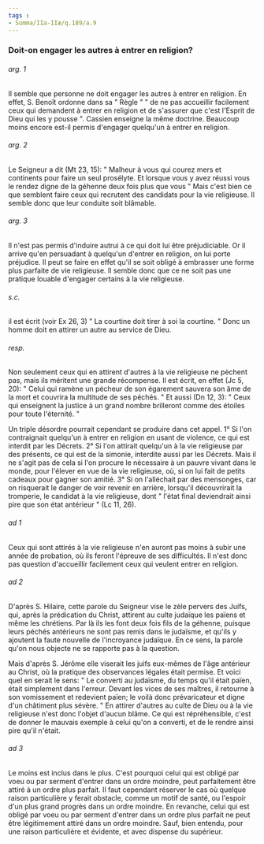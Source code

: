```yaml
---
tags : 
- Summa/IIa-IIæ/q.189/a.9
---
```


### Doit-on engager les autres à entrer en religion?

###### arg. 1
Il semble que personne ne doit engager les autres à entrer en religion. En effet, S. Benoît ordonne dans sa " Règle " " de ne pas accueillir facilement ceux qui demandent à entrer en religion et de s'assurer que c'est l'Esprit de Dieu qui les y pousse ". Cassien enseigne la même doctrine. Beaucoup moins encore est-il permis d'engager quelqu'un à entrer en religion. 

###### arg. 2
Le Seigneur a dit (Mt 23, 15): " Malheur à vous qui courez mers et continents pour faire un seul prosélyte. Et lorsque vous y avez réussi vous le rendez digne de la géhenne deux fois plus que vous " Mais c'est bien ce que semblent faire ceux qui recrutent des candidats pour la vie religieuse. Il semble donc que leur conduite soit blâmable. 

###### arg. 3
Il n'est pas permis d'induire autrui à ce qui doit lui être préjudiciable. Or il arrive qu'en persuadant à quelqu'un d'entrer en religion, on lui porte préjudice. Il peut se faire en effet qu'il se soit obligé à embrasser une forme plus parfaite de vie religieuse. Il semble donc que ce ne soit pas une pratique louable d'engager certains à la vie religieuse. 

###### s.c.
il est écrit (voir Ex 26, 3) " La courtine doit tirer à soi la courtine. " Donc un homme doit en attirer un autre au service de Dieu. 

###### resp.
Non seulement ceux qui en attirent d'autres à la vie religieuse ne pèchent pas, mais ils méritent une grande récompense. Il est écrit, en effet (Jc 5, 20): " Celui qui ramène un pécheur de son égarement sauvera son âme de la mort et couvrira la multitude de ses péchés. " Et aussi (Dn 12, 3): " Ceux qui enseignent la justice à un grand nombre brilleront comme des étoiles pour toute l'éternité. " 

Un triple désordre pourrait cependant se produire dans cet appel. 1° Si l'on contraignait quelqu'un à entrer en religion en usant de violence, ce qui est interdit par les Décrets. 2° Si l'on attirait quelqu'un à la vie religieuse par des présents, ce qui est de la simonie, interdite aussi par les Décrets. Mais il ne s'agit pas de cela si l'on procure le nécessaire à un pauvre vivant dans le monde, pour l'élever en vue de la vie religieuse, où, si on lui fait de petits cadeaux pour gagner son amitié. 3° Si on l'alléchait par des mensonges, car on risquerait le danger de voir revenir en arrière, lorsqu'il découvrirait la tromperie, le candidat à la vie religieuse, dont " l'état final deviendrait ainsi pire que son état antérieur " (Lc 11, 26). 

###### ad 1
Ceux qui sont attirés à la vie religieuse n'en auront pas moins à subir une année de probation, où ils feront l'épreuve de ses difficultés. Il n'est donc pas question d'accueillir facilement ceux qui veulent entrer en religion. 

###### ad 2
D'après S. Hilaire, cette parole du Seigneur vise le zèle pervers des Juifs, qui, après la prédication du Christ, attirent au culte judaïque les païens et même les chrétiens. Par là ils les font deux fois fils de la géhenne, puisque leurs péchés antérieurs ne sont pas remis dans le judaïsme, et qu'ils y ajoutent la faute nouvelle de l'incroyance judaïque. En ce sens, la parole qu'on nous objecte ne se rapporte pas à la question. 

Mais d'après S. Jérôme elle viserait les juifs eux-mêmes de l'âge antérieur au Christ, où la pratique des observances légales était permise. Et voici quel en serait le sens: " Le converti au judaïsme, du temps qu'il était païen, était simplement dans l'erreur. Devant les vices de ses maîtres, il retourne à son vomissement et redevient païen; le voilà donc prévaricateur et digne d'un châtiment plus sévère. " En attirer d'autres au culte de Dieu ou à la vie religieuse n'est donc l'objet d'aucun blâme. Ce qui est répréhensible, c'est de donner le mauvais exemple à celui qu'on a converti, et de le rendre ainsi pire qu'il n'était. 

###### ad 3
Le moins est inclus dans le plus. C'est pourquoi celui qui est obligé par voeu ou par serment d'entrer dans un ordre moindre, peut parfaitement être attiré à un ordre plus parfait. Il faut cependant réserver le cas où quelque raison particulière y ferait obstacle, comme un motif de santé, ou l'espoir d'un plus grand progrès dans un ordre moindre. En revanche, celui qui est obligé par voeu ou par serment d'entrer dans un ordre plus parfait ne peut être légitimement attiré dans un ordre moindre. Sauf, bien entendu, pour une raison particulière et évidente, et avec dispense du supérieur. 

